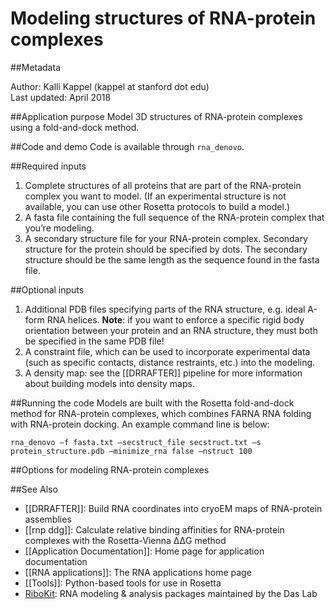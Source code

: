 # Modeling structures of RNA-protein complexes

##Metadata

Author: Kalli Kappel (kappel at stanford dot edu)  
Last updated: April 2018

##Application purpose
Model 3D structures of RNA-protein complexes using a fold-and-dock method.

##Code and demo
Code is available through `rna_denovo`. 


##Required inputs
1. Complete structures of all proteins that are part of the RNA-protein complex you want to model. (If an experimental structure is not available, you can use other Rosetta protocols to build a model.)
2. A fasta file containing the full sequence of the RNA-protein complex that you’re modeling.
3. A secondary structure file for your RNA-protein complex. Secondary structure for the protein should be specified by dots. The secondary structure should be the same length as the sequence found in the fasta file.

##Optional inputs
1. Additional PDB files specifying parts of the RNA structure, e.g. ideal A-form RNA helices. **Note**: if you want to enforce a specific rigid body orientation between your protein and an RNA structure, they must both be specified in the same PDB file!
2. A constraint file, which can be used to incorporate experimental data (such as specific contacts, distance restraints, etc.) into the modeling.
3. A density map: see the [[DRRAFTER]] pipeline for more information about building models into density maps.

##Running the code
Models are built with the Rosetta fold-and-dock method for RNA-protein complexes, which combines FARNA RNA folding with RNA-protein docking. An example command line is below:

```
rna_denovo –f fasta.txt –secstruct_file secstruct.txt –s protein_structure.pdb –minimize_rna false –nstruct 100 
```

##Options for modeling RNA-protein complexes


##See Also
* [[DRRAFTER]]: Build RNA coordinates into cryoEM maps of RNA-protein assemblies
* [[rnp ddg]]: Calculate relative binding affinities for RNA-protein complexes with the Rosetta-Vienna ΔΔG method
* [[Application Documentation]]: Home page for application documentation
* [[RNA applications]]: The RNA applications home page
* [[Tools]]: Python-based tools for use in Rosetta
* [RiboKit](http://ribokit.github.io/): RNA modeling & analysis packages maintained by the Das Lab